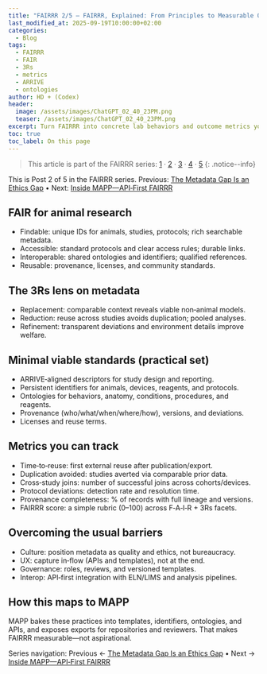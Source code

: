 ```yaml
---
title: "FAIRRR 2/5 — FAIRRR, Explained: From Principles to Measurable Outcomes"
last_modified_at: 2025-09-19T10:00:00+02:00
categories:
  - Blog
tags:
  - FAIRRR
  - FAIR
  - 3Rs
  - metrics
  - ARRIVE
  - ontologies
author: HD + (Codex)
header:
  image: /assets/images/ChatGPT_02_40_23PM.png
  teaser: /assets/images/ChatGPT_02_40_23PM.png
excerpt: Turn FAIRRR into concrete lab behaviors and outcome metrics you can track—and see how better metadata directly supports the 3Rs.
toc: true
toc_label: On this page
---
```


> This article is part of the FAIRRR series: [1](/Blog/fairrr-ethics-of-metadata/) · [2](/Blog/fairrr-explained-metrics-outcomes/) · [3](/Blog/mapp-api-first-fairrr/) · [4](/Blog/case-study-hcm-mapp-ontology/) · [5](/Blog/fairrr-playbook-30-days/)
{: .notice--info}

This is Post 2 of 5 in the FAIRRR series. Previous: [The Metadata Gap Is an Ethics Gap](/Blog/fairrr-ethics-of-metadata/) • Next: [Inside MAPP—API‑First FAIRRR](/Blog/mapp-api-first-fairrr/)

## FAIR for animal research

- Findable: unique IDs for animals, studies, protocols; rich searchable metadata.
- Accessible: standard protocols and clear access rules; durable links.
- Interoperable: shared ontologies and identifiers; qualified references.
- Reusable: provenance, licenses, and community standards.

## The 3Rs lens on metadata

- Replacement: comparable context reveals viable non‑animal models.
- Reduction: reuse across studies avoids duplication; pooled analyses.
- Refinement: transparent deviations and environment details improve welfare.

## Minimal viable standards (practical set)

- ARRIVE‑aligned descriptors for study design and reporting.
- Persistent identifiers for animals, devices, reagents, and protocols.
- Ontologies for behaviors, anatomy, conditions, procedures, and reagents.
- Provenance (who/what/when/where/how), versions, and deviations.
- Licenses and reuse terms.

## Metrics you can track

- Time‑to‑reuse: first external reuse after publication/export.
- Duplication avoided: studies averted via comparable prior data.
- Cross‑study joins: number of successful joins across cohorts/devices.
- Protocol deviations: detection rate and resolution time.
- Provenance completeness: % of records with full lineage and versions.
- FAIRRR score: a simple rubric (0–100) across F‑A‑I‑R + 3Rs facets.

## Overcoming the usual barriers

- Culture: position metadata as quality and ethics, not bureaucracy.
- UX: capture in‑flow (APIs and templates), not at the end.
- Governance: roles, reviews, and versioned templates.
- Interop: API‑first integration with ELN/LIMS and analysis pipelines.

## How this maps to MAPP

MAPP bakes these practices into templates, identifiers, ontologies, and APIs, and exposes exports for repositories and reviewers. That makes FAIRRR measurable—not aspirational.

Series navigation: Previous ← [The Metadata Gap Is an Ethics Gap](/Blog/fairrr-ethics-of-metadata/) • Next → [Inside MAPP—API‑First FAIRRR](/Blog/mapp-api-first-fairrr/)
